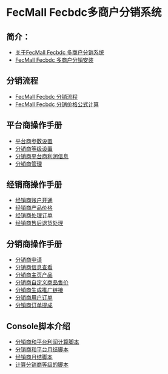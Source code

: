 FecMall Fecbdc多商户分销系统
===============================

简介：
---------

*  [关于FecMall Fecbdc 多商户分销系统](fecmall-fecbdc-about.md)
*  [FecMall Fecbdc 多商户分销安装](fecmall-fecbdc-install.md)


分销流程
---------

*  [FecMall Fecbdc 分销流程](fecmall-fecbdc-lc.md)
*  [FecMall Fecbdc 分销价格公式计算](fecmall-fecbdc-price-compute.md)


平台商操作手册
---------
*  [平台商参数设置](fecmall-fecbdc-platform-param.md)
*  [分销商等级设置](fecmall-fecbdc-distribute-level-config.md)
*  [分销商平台商利润信息](fecmall-fecbdc-distribute-platform-profit.md)
*  [分销商管理](fecmall-fecbdc-distribute.md)


经销商操作手册
---------

*  [经销商账户开通](fecmall-fecbdc-bdmin-account.md)
*  [经销商产品价格](fecmall-fecbdc-bdmin-product-price.md)
*  [经销商处理订单](fecmall-fecbdc-bdmin-order.md)
*  [经销商售后退货处理](fecmall-fecbdc-bdmin-aftersale.md)





分销商操作手册
-----------
*  [分销商申请](fecmall-fecbdc-distribute-apply.md)
*  [分销商信息查看](fecmall-fecbdc-distribute-info-view.md)
*  [分销商主页产品](fecmall-fecbdc-distribute-home-product.md)
*  [分销商自定义商品售价](fecmall-fecbdc-distribute-custom-product-price.md)
*  [分销商生成推广链接](fecmall-fecbdc-distribute-generate-url.md)
*  [分销商用户订单](fecmall-fecbdc-distribute-customer-order.md)
*  [分销商订单提成](fecmall-fecbdc-distribute-order-profit.md)





Console脚本介绍
---------------

*  [分销商和平台利润计算脚本](fecmall-fecbdc-script-distribute-profit.md)
*  [分销商和平台月结脚本](fecmall-fecbdc-script-distribute-profit-month.md)
*  [经销商月结脚本](fecmall-fecbdc-script-bdmin-profit.md)
*  [计算分销商等级的脚本](fecmall-fecbdc-script-distribute-level.md)



























